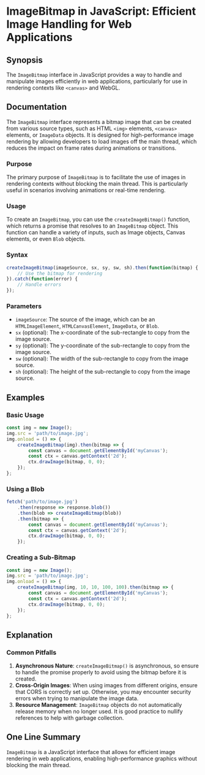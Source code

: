 <!--
Meta Description: # ImageBitmap in JavaScript: Efficient Image Handling for Web Applications ## Synopsis The `ImageBitmap` interface in JavaScript provides a way to han...
Meta Keywords: image, bitmap, canvas, img, imagebitmap
-->

# ImageBitmap in JavaScript: Efficient Image Handling for Web Applications

## Synopsis
The `ImageBitmap` interface in JavaScript provides a way to handle and manipulate images efficiently in web applications, particularly for use in rendering contexts like `<canvas>` and WebGL.

## Documentation
The `ImageBitmap` interface represents a bitmap image that can be created from various source types, such as HTML `<img>` elements, `<canvas>` elements, or `ImageData` objects. It is designed for high-performance image rendering by allowing developers to load images off the main thread, which reduces the impact on frame rates during animations or transitions.

### Purpose
The primary purpose of `ImageBitmap` is to facilitate the use of images in rendering contexts without blocking the main thread. This is particularly useful in scenarios involving animations or real-time rendering.

### Usage
To create an `ImageBitmap`, you can use the `createImageBitmap()` function, which returns a promise that resolves to an `ImageBitmap` object. This function can handle a variety of inputs, such as Image objects, Canvas elements, or even `Blob` objects.

### Syntax
```javascript
createImageBitmap(imageSource, sx, sy, sw, sh).then(function(bitmap) {
    // Use the bitmap for rendering
}).catch(function(error) {
    // Handle errors
});
```

### Parameters
- `imageSource`: The source of the image, which can be an `HTMLImageElement`, `HTMLCanvasElement`, `ImageData`, or `Blob`.
- `sx` (optional): The x-coordinate of the sub-rectangle to copy from the image source.
- `sy` (optional): The y-coordinate of the sub-rectangle to copy from the image source.
- `sw` (optional): The width of the sub-rectangle to copy from the image source.
- `sh` (optional): The height of the sub-rectangle to copy from the image source.

## Examples
### Basic Usage
```javascript
const img = new Image();
img.src = 'path/to/image.jpg';
img.onload = () => {
    createImageBitmap(img).then(bitmap => {
        const canvas = document.getElementById('myCanvas');
        const ctx = canvas.getContext('2d');
        ctx.drawImage(bitmap, 0, 0);
    });
};
```

### Using a Blob
```javascript
fetch('path/to/image.jpg')
    .then(response => response.blob())
    .then(blob => createImageBitmap(blob))
    .then(bitmap => {
        const canvas = document.getElementById('myCanvas');
        const ctx = canvas.getContext('2d');
        ctx.drawImage(bitmap, 0, 0);
    });
```

### Creating a Sub-Bitmap
```javascript
const img = new Image();
img.src = 'path/to/image.jpg';
img.onload = () => {
    createImageBitmap(img, 10, 10, 100, 100).then(bitmap => {
        const canvas = document.getElementById('myCanvas');
        const ctx = canvas.getContext('2d');
        ctx.drawImage(bitmap, 0, 0);
    });
};
```

## Explanation
### Common Pitfalls
1. **Asynchronous Nature**: `createImageBitmap()` is asynchronous, so ensure to handle the promise properly to avoid using the bitmap before it is created.
2. **Cross-Origin Images**: When using images from different origins, ensure that CORS is correctly set up. Otherwise, you may encounter security errors when trying to manipulate the image data.
3. **Resource Management**: `ImageBitmap` objects do not automatically release memory when no longer used. It is good practice to nullify references to help with garbage collection.

## One Line Summary
`ImageBitmap` is a JavaScript interface that allows for efficient image rendering in web applications, enabling high-performance graphics without blocking the main thread.